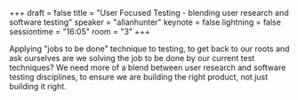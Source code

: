 +++
draft = false
title = "User Focused Testing - blending user research and software testing"
speaker = "allanhunter"
keynote = false
lightning = false
sessiontime = "16:05"
room = "3"
+++

Applying "jobs to be done" technique to testing, to get back to our roots and ask ourselves are we solving the job to be done by our current test techniques? We need more of a blend between user research and software testing disciplines, to ensure we are building the right product, not just building it right.